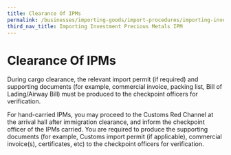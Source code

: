 ```yaml
---
title: Clearance Of IPMs
permalink: /businesses/importing-goods/import-procedures/importing-investment-precious-metals-ipms/Clearance-Of-IPMs
third_nav_title: Importing Investment Precious Metals IPM
---
```


# Clearance Of IPMs

During cargo clearance, the relevant import permit (if required) and supporting documents (for example, commercial invoice, packing list, Bill of Lading/Airway Bill) must be produced to the checkpoint officers for verification.
    
For hand-carried IPMs, you may proceed to the Customs Red Channel at the arrival hall after immigration clearance, and inform the checkpoint officer of the IPMs carried. You are required to produce the supporting documents (for example, Customs import permit (if applicable), commercial invoice(s), certificates, etc) to the checkpoint officers for verification.
